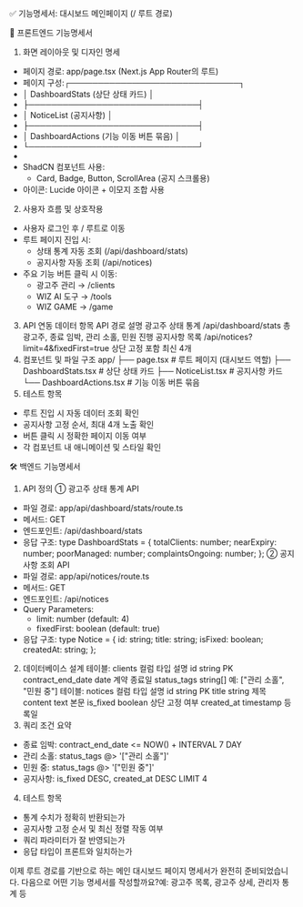 ✅ 기능명세서: 대시보드 메인페이지 (/ 루트 경로)

📘 프론트엔드 기능명세서
1. 화면 레이아웃 및 디자인 명세
* 페이지 경로: app/page.tsx (Next.js App Router의 루트)
* 페이지 구성:┌──────────────────────────────┐
* │ DashboardStats (상단 상태 카드)          │
* ├──────────────────────────────┤
* │ NoticeList (공지사항)                  │
* ├──────────────────────────────┤
* │ DashboardActions (기능 이동 버튼 묶음)  │
* └──────────────────────────────┘
* 
* ShadCN 컴포넌트 사용:
    * Card, Badge, Button, ScrollArea (공지 스크롤용)
* 아이콘: Lucide 아이콘 + 이모지 조합 사용
2. 사용자 흐름 및 상호작용
* 사용자 로그인 후 / 루트로 이동
* 루트 페이지 진입 시:
    * 상태 통계 자동 조회 (/api/dashboard/stats)
    * 공지사항 자동 조회 (/api/notices)
* 주요 기능 버튼 클릭 시 이동:
    * 광고주 관리 → /clients
    * WIZ AI 도구 → /tools
    * WIZ GAME → /game
3. API 연동
데이터 항목	API 경로	설명
광고주 상태 통계	/api/dashboard/stats	총 광고주, 종료 임박, 관리 소홀, 민원 진행
공지사항 목록	/api/notices?limit=4&fixedFirst=true	상단 고정 포함 최신 4개
4. 컴포넌트 및 파일 구조
app/
├── page.tsx                   # 루트 페이지 (대시보드 역할)
├── DashboardStats.tsx        # 상단 상태 카드
├── NoticeList.tsx            # 공지사항 카드
└── DashboardActions.tsx      # 기능 이동 버튼 묶음
5. 테스트 항목
* 루트 진입 시 자동 데이터 조회 확인
* 공지사항 고정 순서, 최대 4개 노출 확인
* 버튼 클릭 시 정확한 페이지 이동 여부
* 각 컴포넌트 내 애니메이션 및 스타일 확인

🛠️ 백엔드 기능명세서
1. API 정의
① 광고주 상태 통계 API
* 파일 경로: app/api/dashboard/stats/route.ts
* 메서드: GET
* 엔드포인트: /api/dashboard/stats
* 응답 구조:
type DashboardStats = {
  totalClients: number;
  nearExpiry: number;
  poorManaged: number;
  complaintsOngoing: number;
};
② 공지사항 조회 API
* 파일 경로: app/api/notices/route.ts
* 메서드: GET
* 엔드포인트: /api/notices
* Query Parameters:
    * limit: number (default: 4)
    * fixedFirst: boolean (default: true)
* 응답 구조:
type Notice = {
  id: string;
  title: string;
  isFixed: boolean;
  createdAt: string;
};
2. 데이터베이스 설계
테이블: clients
컬럼	타입	설명
id	string	PK
contract_end_date	date	계약 종료일
status_tags	string[]	예: ["관리 소홀", "민원 중"]
테이블: notices
컬럼	타입	설명
id	string	PK
title	string	제목
content	text	본문
is_fixed	boolean	상단 고정 여부
created_at	timestamp	등록일
3. 쿼리 조건 요약
* 종료 임박: contract_end_date <= NOW() + INTERVAL 7 DAY
* 관리 소홀: status_tags @> '["관리 소홀"]'
* 민원 중: status_tags @> '["민원 중"]'
* 공지사항: is_fixed DESC, created_at DESC LIMIT 4
4. 테스트 항목
* 통계 수치가 정확히 반환되는가
* 공지사항 고정 순서 및 최신 정렬 작동 여부
* 쿼리 파라미터가 잘 반영되는가
* 응답 타입이 프론트와 일치하는가

이제 루트 경로를 기반으로 하는 메인 대시보드 페이지 명세서가 완전히 준비되었습니다.
다음으로 어떤 기능 명세서를 작성할까요?예: 광고주 목록, 광고주 상세, 관리자 통계 등
